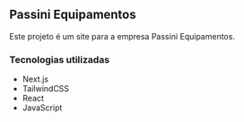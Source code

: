 ## Passini Equipamentos

Este projeto é um site para a empresa Passini Equipamentos.

### Tecnologias utilizadas

- Next.js
- TailwindCSS
- React
- JavaScript
